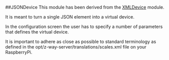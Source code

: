 ##JSONDevice
This module has been derived from the [XMLDevice](https://github.com/pz1/ZWayModules/tree/master/XMLDevice) module.

It is meant to turn a single JSON element into a virtual device.

In the configuration screen the user has to specify a number of parameters that defines the virtual device.

It is important to adhere as close as possible to standard terminology as defined in the opt/z-way-server/translations/scales.xml file on your RaspberryPi.

